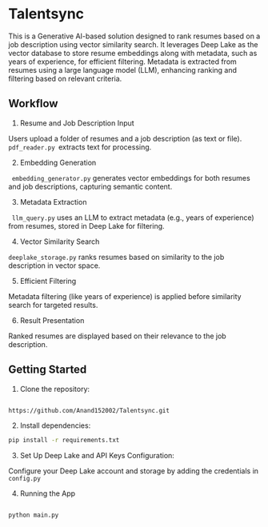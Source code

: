 # Talentsync
This is a Generative AI-based solution designed to rank resumes based on a job description using vector similarity search. It leverages Deep Lake as the vector database to store resume embeddings along with metadata, such as years of experience, for efficient filtering. Metadata is extracted from resumes using a large language model (LLM), enhancing ranking and filtering based on relevant criteria.


## Workflow
1) Resume and Job Description Input

Users upload a folder of resumes and a job description (as text or file).
```pdf_reader.py ```extracts text for processing.

2) Embedding Generation

``` embedding_generator.py``` generates vector embeddings for both resumes and job descriptions, capturing semantic content.

3) Metadata Extraction

``` llm_query.py``` uses an LLM to extract metadata (e.g., years of experience) from resumes, stored in Deep Lake for filtering.

4) Vector Similarity Search

```deeplake_storage.py``` ranks resumes based on similarity to the job description in vector space.

5) Efficient Filtering

Metadata filtering (like years of experience) is applied before similarity search for targeted results.

6) Result Presentation

Ranked resumes are displayed based on their relevance to the job description.

## Getting Started
1) Clone the repository:

 ```bash

https://github.com/Anand152002/Talentsync.git
 ```

2) Install dependencies:
 ```bash
pip install -r requirements.txt
 ```
3) Set Up Deep Lake and API Keys Configuration:

Configure your Deep Lake account  and storage by adding the credentials in ```config.py```

4) Running the App
 ```bash

python main.py
 ```

